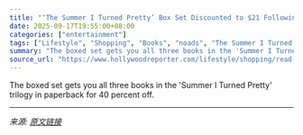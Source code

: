 ```yaml
---
title: "‘The Summer I Turned Pretty’ Box Set Discounted to $21 Following Series Finale: Get It Here"
date: 2025-09-17T19:55:00+08:00
categories: ["entertainment"]
tags: ["Lifestyle", "Shopping", "Books", "noads", "The Summer I Turned Pretty"]
summary: "The boxed set gets you all three books in the 'Summer I Turned Pretty' trilogy in paperback for 40 percent off."
source_url: "https://www.hollywoodreporter.com/lifestyle/shopping/read-the-summer-i-turned-pretty-books-trilogy-buy-online-1235551925/"
---
```


The boxed set gets you all three books in the 'Summer I Turned Pretty' trilogy in paperback for 40 percent off.

---

*来源: [原文链接](https://www.hollywoodreporter.com/lifestyle/shopping/read-the-summer-i-turned-pretty-books-trilogy-buy-online-1235551925/)*
